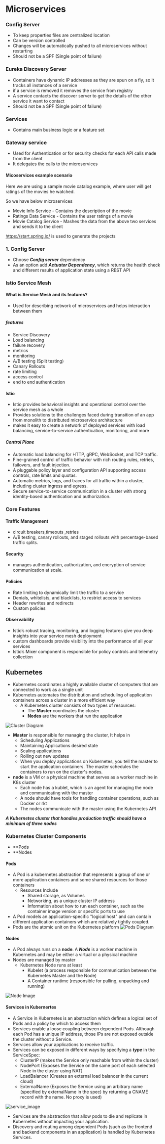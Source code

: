 # Microservices

### Config Server
- To keep properties files are centralized location
- Can be version controlled
- Changes will be automatically pushed to all microservices without restarting
- Should not be a SPF (Single point of failure)

### Eureka Discovery Server
- Containers have dynamic IP addresses as they are spun on a fly, so it tracks all instances of a service
- if a service is removed it removes the service from registry
- A service contacts the discover server to get the details of the other service it want to contact
- Should not be a SPF (Single point of failure)

### Services
- Contains main business logic or a feature set

### Gateway service
- Used for Authentication or for security checks for each API calls made from the client
- It delegates the calls to the microservices

#### Micoservices example scenario
Here we are using a sample movie catalog example, where user will get ratings of the movies he watched.

So we have below microservices
- Movie Info Service - Contains the description of the movie
- Ratings Data Service - Contains the user ratings of a movie
- Movie Catalog Service - Mashes the data from the above two services and sends it to the client


https://start.spring.io/ is used to generate the projects

### 1. Config Server
- Choose  ***Config server*** dependency
- As an option add ***Actuator Dependency***, which returns the health check and different results of application state using a REST API


### Istio Service Mesh



#### What is Service Mesh and its features?
- Used for describing network of microservices and helps interaction between them
##### features
- Service Discovery
- Load balancing
- failure recovery
- metrics
- monitoring
- A/B testing (Split testing)
- Canary Rollouts
- rate limiting
- access control
- end to end authentication

#### Istio
- Istio provides behavioral insights and operational control over the service mesh as a whole
- Provides solutions to the challenges faced during transition of an app from monolith to distributed microservice architecture 
- makes it easy to create a network of deployed services with load balancing, service-to-service authentication, monitoring, and more
##### Control Plane
- Automatic load balancing for HTTP, gRPC, WebSocket, and TCP traffic.
- Fine-grained control of traffic behavior with rich routing rules, retries, failovers, and fault injection.
- A pluggable policy layer and configuration API supporting access controls, rate limits and quotas.
- Automatic metrics, logs, and traces for all traffic within a cluster, including cluster ingress and egress.
- Secure service-to-service communication in a cluster with strong identity-based authentication and authorization.

### Core Features
#### Traffic Management
- circuit breakers,timeouts ,retries
- A/B testing, canary rollouts, and staged rollouts with percentage-based traffic splits.

#### Security
- manages authentication, authorization, and encryption of service communication at scale.

#### Policies
- Rate limiting to dynamically limit the traffic to a service
- Denials, whitelists, and blacklists, to restrict access to services
- Header rewrites and redirects
- Custom policies

#### Observability
- Istio’s robust tracing, monitoring, and logging features give you deep insights into your service mesh deployment
- custom dashboards provide visibility into the performance of all your services
- Istio’s Mixer component is responsible for policy controls and telemetry collection

## Kubernetes
- Kubernetes coordinates a highly available cluster of computers that are connected to work as a single unit
- Kubernetes automates the distribution and scheduling of application containers across a cluster in a more efficient way
   - A Kubernetes cluster consists of two types of resources:
        - The **Master** coordinates the cluster
        - **Nodes** are the workers that run the application

![Cluster Diagram](https://d33wubrfki0l68.cloudfront.net/99d9808dcbf2880a996ed50d308a186b5900cec9/40b94/docs/tutorials/kubernetes-basics/public/images/module_01_cluster.svg)

- **Master** is responsible for managing the cluster, It helps in
   - Scheduling Applications
   - Maintaining Applications desired state
   - Scaling applications
   - Rolling out new updates
   - When you deploy applications on Kubernetes, you tell the master to start the application containers. The master schedules the containers to run on the cluster's nodes. 
- **node** is a VM or a physical machine that serves as a worker machine in K8s cluster
  - Each node has a kublet, which is an agent for managing the node and communicating with the master
  - A node should have tools for handling container operations, such as Docker or rkt
  - The nodes communicate with the master using the Kubernetes API
  
***A Kubernetes cluster that handles production traffic should have a minimum of three nodes***

### Kubernetes Cluster Components
- **Pods
- **Nodes

#### Pods
- A Pod is a kubernetes abstraction that represents a group of one or more application containers and some shared resources for those containers
   - Resources Include
      - Shared storage, as Volumes
      - Networking, as a unique cluster IP address
      - Information about how to run each container, such as the container image version or specific ports to use
- A Pod models an application-specific "logical host" and can contain different application containers which are relatively tightly coupled.
- Pods are the atomic unit on the Kubernetes platform
![Pods Diagram](https://d33wubrfki0l68.cloudfront.net/fe03f68d8ede9815184852ca2a4fd30325e5d15a/98064/docs/tutorials/kubernetes-basics/public/images/module_03_pods.svg)

#### Nodes
- A Pod always runs on a **node**. A ***Node*** is a worker machine in Kubernetes and may be either a virtual or a physical machine
- Nodes are managed by master
  - Kubernetes Node runs at least
    - Kubelet (a process responsible for communication between the Kubernetes Master and the Node)
    - A Container runtime (responsible for pulling, unpacking and running)
    
![Node Image](https://d33wubrfki0l68.cloudfront.net/5cb72d407cbe2755e581b6de757e0d81760d5b86/a9df9/docs/tutorials/kubernetes-basics/public/images/module_03_nodes.svg)

#### Services in Kubernertes
- A Service in Kubernetes is an abstraction which defines a logical set of Pods and a policy by which to access them
- Services enable a loose coupling between dependent Pods. Although each Pod has a unique IP address, those IPs are not exposed outside the cluster without a Service.
- Services allow your applications to receive traffic.
- Services can be exposed in different ways by specifying a ***type*** in the ServiceSpec:
   - ClusterIP (makes the Service only reachable from within the cluster)
   - NodePort (Exposes the Service on the same port of each selected Node in the cluster using NAT)
   - LoadBalancer (Creates an external load balancer in the current cloud)
   - ExternalName (Exposes the Service using an arbitrary name (specified by externalName in the spec) by returning a CNAME record with the name. No proxy is used)

![service_image](https://d33wubrfki0l68.cloudfront.net/cc38b0f3c0fd94e66495e3a4198f2096cdecd3d5/ace10/docs/tutorials/kubernetes-basics/public/images/module_04_services.svg)

- Services are the abstraction that allow pods to die and replicate in Kubernetes without impacting your application.
- Discovery and routing among dependent Pods (such as the frontend and backend components in an application) is handled by Kubernetes Services.
